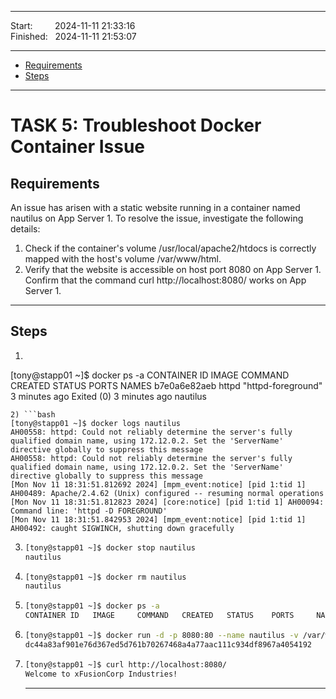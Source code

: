 
------------------------------

Start: &nbsp;&nbsp;&nbsp;&nbsp;&nbsp;&nbsp;&nbsp;&nbsp;2024-11-11 21:33:16  
Finished: &nbsp;&nbsp;2024-11-11 21:53:07

------------------------------

- [Requirements](#requirements)
- [Steps](#steps)

------------------------------

# TASK 5: Troubleshoot Docker Container Issue

## Requirements

An issue has arisen with a static website running in a container named nautilus on App Server 1.
To resolve the issue, investigate the following details:
  1) Check if the container's volume /usr/local/apache2/htdocs is correctly mapped with the host's volume /var/www/html.
  2) Verify that the website is accessible on host port 8080 on App Server 1.
    Confirm that the command curl http://localhost:8080/ works on App Server 1.

------------------------------

## Steps

1) ```bash
  [tony@stapp01 ~]$ docker ps -a
  CONTAINER ID   IMAGE     COMMAND              CREATED         STATUS                     PORTS     NAMES
  b7e0a6e82aeb   httpd     "httpd-foreground"   3 minutes ago   Exited (0) 3 minutes ago             nautilus
  ```
2) ```bash
  [tony@stapp01 ~]$ docker logs nautilus
  AH00558: httpd: Could not reliably determine the server's fully qualified domain name, using 172.12.0.2. Set the 'ServerName' directive globally to suppress this message
  AH00558: httpd: Could not reliably determine the server's fully qualified domain name, using 172.12.0.2. Set the 'ServerName' directive globally to suppress this message
  [Mon Nov 11 18:31:51.812692 2024] [mpm_event:notice] [pid 1:tid 1] AH00489: Apache/2.4.62 (Unix) configured -- resuming normal operations
  [Mon Nov 11 18:31:51.812823 2024] [core:notice] [pid 1:tid 1] AH00094: Command line: 'httpd -D FOREGROUND'
  [Mon Nov 11 18:31:51.842953 2024] [mpm_event:notice] [pid 1:tid 1] AH00492: caught SIGWINCH, shutting down gracefully
  ```
3) ```bash
   [tony@stapp01 ~]$ docker stop nautilus
   nautilus
   ```
4) ```bash
   [tony@stapp01 ~]$ docker rm nautilus
   nautilus
   ```
5) ```bash
   [tony@stapp01 ~]$ docker ps -a
   CONTAINER ID   IMAGE     COMMAND   CREATED   STATUS    PORTS     NAMES
   ```
6) ```bash
   [tony@stapp01 ~]$ docker run -d -p 8080:80 --name nautilus -v /var/www/html:/usr/local/apache2/htdocs httpd:latest
   dc44a83af901e76d367ed5d761b70267468a4a77aac111c934df8967a4054192
   ```
7) ```bash
   [tony@stapp01 ~]$ curl http://localhost:8080/
   Welcome to xFusionCorp Industries!
   ```
   
   ------------------------------
